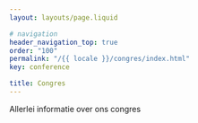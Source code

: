 ```yaml
---
layout: layouts/page.liquid

# navigation
header_navigation_top: true
order: "100"
permalink: "/{{ locale }}/congres/index.html"
key: conference

title: Congres
---
```

Allerlei informatie over ons congres
